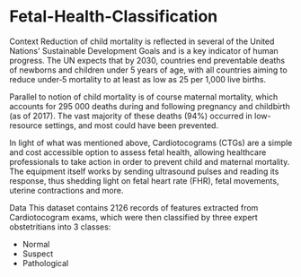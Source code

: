 # Fetal-Health-Classification

Context
Reduction of child mortality is reflected in several of the United Nations' Sustainable Development Goals and is a key indicator of human progress.
The UN expects that by 2030, countries end preventable deaths of newborns and children under 5 years of age, with all countries aiming to reduce under‑5 mortality to at least as low as 25 per 1,000 live births.

Parallel to notion of child mortality is of course maternal mortality, which accounts for 295 000 deaths during and following pregnancy and childbirth (as of 2017). The vast majority of these deaths (94%) occurred in low-resource settings, and most could have been prevented.

In light of what was mentioned above, Cardiotocograms (CTGs) are a simple and cost accessible option to assess fetal health, allowing healthcare professionals to take action in order to prevent child and maternal mortality. The equipment itself works by sending ultrasound pulses and reading its response, thus shedding light on fetal heart rate (FHR), fetal movements, uterine contractions and more.

Data
This dataset contains 2126 records of features extracted from Cardiotocogram exams, which were then classified by three expert obstetritians into 3 classes:

- Normal
- Suspect
- Pathological
